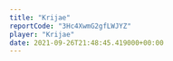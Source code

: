```yaml
---
title: "Krijae"
reportCode: "3Hc4XwmG2gfLWJYZ"
player: "Krijae"
date: 2021-09-26T21:48:45.419000+00:00
---
```

